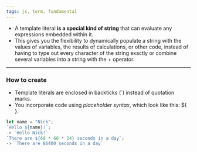 ```yaml
---
tags: js, term, fundamental
---
```


- A template literal **is a special kind of string** that can evaluate any expressions embedded within it.
- This gives you the flexibility to dynamically populate a string with the values of variables, the results of calculations, or other code, instead of having to type out every character of the string exactly or combine several variables into a string with the + operator.
  
---

### How to create
- Template literals are enclosed in backticks (\`) instead of quotation marks.
- You incorporate code using *placeholder syntax*, which look like this: ${ }.
```js
let name = "Nick";
`Hello ${name}!`;
-> `Hello Nick!`
`There are ${60 * 60 * 24} seconds in a day`;
-> `There are 86400 seconds in a day`
```
